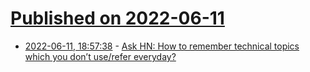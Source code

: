 # [Published on 2022-06-11](index.md)

* [2022-06-11, 18:57:38](https://news.ycombinator.com/item?id=31707134) - [Ask HN: How to remember technical topics which you don’t use/refer everyday?](https://news.ycombinator.com/item?id=31707134)
